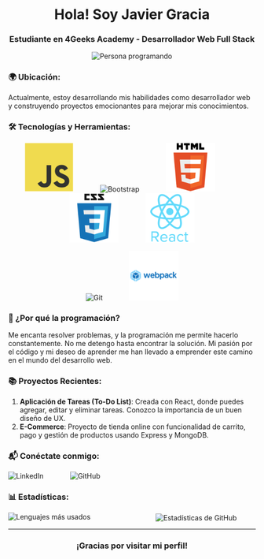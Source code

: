 <h1 align="center">Hola! Soy Javier Gracia</h1>
<h3 align="center">Estudiante en 4Geeks Academy - Desarrollador Web Full Stack</h3>

<p align="center">
  <!-- Reemplaza el siguiente enlace con una imagen de una persona programando -->
  <img src="https://via.placeholder.com/200x200.png?text=Persona+Programando" alt="Persona programando" width="200"/>
</p>

### 🌍 Ubicación:
Actualmente, estoy desarrollando mis habilidades como desarrollador web y construyendo proyectos emocionantes para mejorar mis conocimientos.

### 🛠 Tecnologías y Herramientas:
<p align="center">
  <!-- Primera fila de tecnologías y herramientas con sus logos -->
  <a href="https://developer.mozilla.org/es/docs/Web/JavaScript" target="_blank" style="text-decoration: none; margin-right: 50px; display: inline-block;">
    <img src="https://raw.githubusercontent.com/devicons/devicon/master/icons/javascript/javascript-original.svg" alt="JavaScript" width="100" height="100"/>
  </a>
  <a href="https://getbootstrap.com" target="_blank" style="text-decoration: none; margin-right: 50px; display: inline-block;">
    <img src="https://brandlogos.net/wp-content/uploads/2021/09/bootstrap-logo.png" alt="Bootstrap" width="150" height="140"/>
  </a>
  <a href="https://www.w3.org/html/" target="_blank" style="text-decoration: none; margin-right: 50px; display: inline-block;">
    <img src="https://raw.githubusercontent.com/devicons/devicon/master/icons/html5/html5-original-wordmark.svg" alt="HTML5" width="100" height="100"/>
  </a>
  <a href="https://www.w3schools.com/css/" target="_blank" style="text-decoration: none; margin-right: 50px; display: inline-block;">
    <img src="https://raw.githubusercontent.com/devicons/devicon/master/icons/css3/css3-original-wordmark.svg" alt="CSS3" width="100" height="100"/>
  </a>
  <a href="https://reactjs.org/" target="_blank" style="text-decoration: none; display: inline-block;">
    <img src="https://raw.githubusercontent.com/devicons/devicon/master/icons/react/react-original-wordmark.svg" alt="React" width="100" height="100"/>
  </a>
</p>

<p align="center">
  <!-- Segunda fila de tecnologías y herramientas con sus logos -->
  <a href="https://git-scm.com/" target="_blank" style="text-decoration: none; margin-right: 50px; display: inline-block;">
    <img src="https://www.vectorlogo.zone/logos/git-scm/git-scm-icon.svg" alt="Git" width="100" height="100"/>
  </a>
  <a href="https://webpack.js.org" target="_blank" style="text-decoration: none; display: inline-block;">
    <img src="https://raw.githubusercontent.com/devicons/devicon/master/icons/webpack/webpack-original-wordmark.svg" alt="Webpack" width="100" height="100"/>
  </a>
</p>

### 🎯 ¿Por qué la programación?
Me encanta resolver problemas, y la programación me permite hacerlo constantemente. No me detengo hasta encontrar la solución. Mi pasión por el código y mi deseo de aprender me han llevado a emprender este camino en el mundo del desarrollo web.

### 📚 Proyectos Recientes:
1. **Aplicación de Tareas (To-Do List)**: Creada con React, donde puedes agregar, editar y eliminar tareas. Conozco la importancia de un buen diseño de UX.
2. **E-Commerce**: Proyecto de tienda online con funcionalidad de carrito, pago y gestión de productos usando Express y MongoDB.

### 📬 Conéctate conmigo:
<p align="left">
  <!-- Separamos los iconos de LinkedIn y GitHub -->
  <a href="https://www.linkedin.com/in/javier-a-gracia-v" target="_blank" style="text-decoration: none; margin-right: 50px; display: inline-block;">
    <img src="https://raw.githubusercontent.com/rahuldkjain/github-profile-readme-generator/master/src/images/icons/Social/linked-in-alt.svg" alt="LinkedIn" height="40" width="40"/>
  </a>
  <a href="https://github.com/javiergracia47" target="_blank" style="text-decoration: none; display: inline-block;">
    <img src="https://raw.githubusercontent.com/rahuldkjain/github-profile-readme-generator/master/src/images/icons/Social/github.svg" alt="GitHub" height="40" width="40"/>
  </a>
</p>

### 📊 Estadísticas:
<p>
  <img align="left" src="https://github-readme-stats.vercel.app/api/top-langs?username=javiergracia47&show_icons=true&locale=es&layout=compact" alt="Lenguajes más usados" width="300"/>
</p>
<p> 
  <img align="center" src="https://github-readme-stats.vercel.app/api?username=javiergracia47&show_icons=true&locale=es" alt="Estadísticas de GitHub" width="300"/>
</p>

---

<h3 align="center">¡Gracias por visitar mi perfil!</h3>

